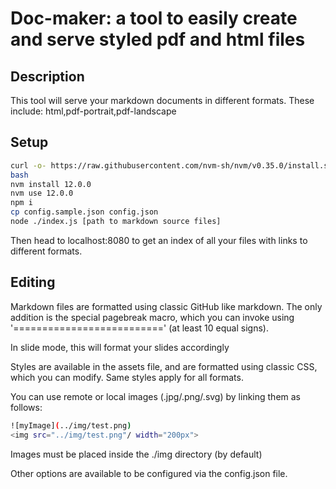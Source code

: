 Doc-maker: a tool to easily create and serve styled pdf and html files
===

Description
---

This tool will serve your markdown documents in different formats. These include: html,pdf-portrait,pdf-landscape

Setup
---
```sh
curl -o- https://raw.githubusercontent.com/nvm-sh/nvm/v0.35.0/install.sh | bash
bash
nvm install 12.0.0
nvm use 12.0.0
npm i
cp config.sample.json config.json
node ./index.js [path to markdown source files]
```

Then head to localhost:8080 to get an index of all your files with links to different formats.

Editing
---

Markdown files are formatted using classic GitHub like markdown. The only addition is the special pagebreak macro,
which you can invoke using '==========================' (at least 10 equal signs).

In slide mode, this will format your slides accordingly

Styles are available in the assets file, and are formatted using classic CSS, which you can modify. Same styles apply
for all formats.

You can use remote or local images (.jpg/.png/.svg) by linking them as follows:

```sh
![myImage](../img/test.png)
<img src="../img/test.png"/ width="200px">
```

Images must be placed inside the ./img directory (by default)

Other options are available to be configured via the config.json file.
